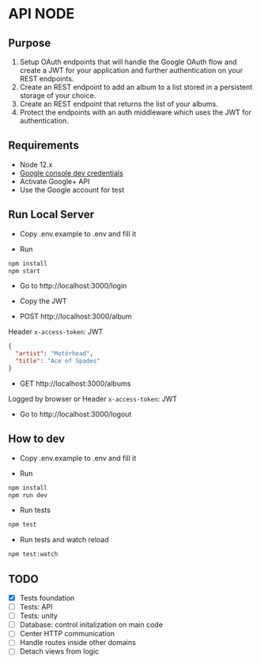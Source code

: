 # API NODE

## Purpose

1. Setup OAuth endpoints that will handle the Google OAuth flow and create a JWT for your application and further authentication on your REST endpoints.
2. Create an REST endpoint to add an album to a list stored in a persistent storage of your choice.
3. Create an REST endpoint that returns the list of your albums.
4. Protect the endpoints with an auth middleware which uses the JWT for authentication.

## Requirements

- Node 12.x
- [Google console dev credentials](https://console.developers.google.com/)
- Activate Google+ API
- Use the Google account for test

## Run Local Server

- Copy .env.example to .env and fill it

- Run

```bash
npm install
npm start
```

- Go to http://localhost:3000/login

- Copy the JWT

- POST http://localhost:3000/album

Header `x-access-token`: JWT

```json
{
  "artist": "Motörhead",
  "title": "Ace of Spades"
}
```

- GET http://localhost:3000/albums

Logged by browser or Header `x-access-token`: JWT

- Go to http://localhost:3000/logout

## How to dev

- Copy .env.example to .env and fill it

- Run

```bash
npm install
npm run dev
```

- Run tests

```bash
npm test
```

- Run tests and watch reload

```bash
npm test:watch
```

## TODO

- [x] Tests foundation
- [ ] Tests: API
- [ ] Tests: unity
- [ ] Database: control initalization on main code
- [ ] Center HTTP communication
- [ ] Handle routes inside other domains
- [ ] Detach views from logic
